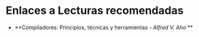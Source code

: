 # Enlaces a Lecturas recomendadas

- **Compiladores: Principios, técnicas y herramientas - *Alfred V. Aho* **